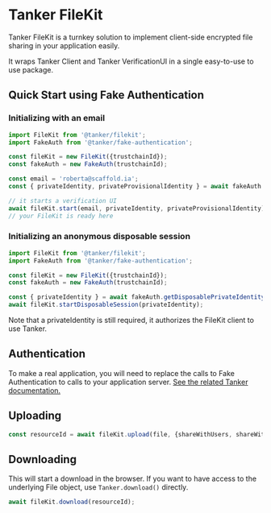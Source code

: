 # Tanker FileKit

Tanker FileKit is a turnkey solution to implement client-side encrypted file sharing in your application easily.

It wraps Tanker Client and Tanker VerificationUI in a single easy-to-use to use package.


## Quick Start using Fake Authentication


### Initializing with an email

```javascript
import FileKit from '@tanker/filekit';
import FakeAuth from '@tanker/fake-authentication';

const fileKit = new FileKit({trustchainId});
const fakeAuth = new FakeAuth(trustchainId);

const email = 'roberta@scaffold.ia';
const { privateIdentity, privateProvisionalIdentity } = await fakeAuth.getPrivateIdentity(email);

// it starts a verification UI
await fileKit.start(email, privateIdentity, privateProvisionalIdentity);
// your FileKit is ready here
```

### Initializing an anonymous disposable session

```javascript
import FileKit from '@tanker/filekit';
import FakeAuth from '@tanker/fake-authentication';

const fileKit = new FileKit({trustchainId});
const fakeAuth = new FakeAuth(trustchainId);

const { privateIdentity } = await fakeAuth.getDisposablePrivateIdentity();
await fileKit.startDisposableSession(privateIdentity);
```

<aside class="note">
Note that a privateIdentity is still required, it authorizes the FileKit client to use Tanker.
</aside>

## Authentication

To make a real application, you will need to replace the calls to Fake Authentication to calls to your application server. [See the related Tanker documentation.](https://docs.tanker.io/latest/guide/adapting-server-code/)

## Uploading

```javascript
const resourceId = await fileKit.upload(file, {shareWithUsers, shareWithGroups});
```

## Downloading

This will start a download in the browser. If you want to have access to the underlying File object, use ```Tanker.download()``` directly.

```javascript
await fileKit.download(resourceId);
```
